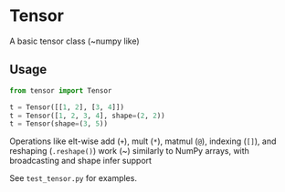 # Tensor

A basic tensor class (~numpy like)

## Usage
```python
from tensor import Tensor

t = Tensor([[1, 2], [3, 4]])
t = Tensor([1, 2, 3, 4], shape=(2, 2))
t = Tensor(shape=(3, 5))
```

Operations like elt-wise add (`+`), mult (`*`), matmul (`@`), indexing (`[]`), and reshaping (`.reshape()`) work (~) similarly to NumPy arrays, with broadcasting and shape infer support

See `test_tensor.py` for examples. 